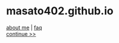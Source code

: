 # masato402.github.io
[about me](misc/about_me.md) | [faq](misc/faq.md) <br>
[continue >>](misc/list.md)
